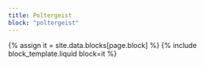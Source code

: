 ```yaml
---
title: Poltergeist
block: "poltergeist"
---
```


{% assign it = site.data.blocks[page.block] %}
{% include block_template.liquid block=it %}

